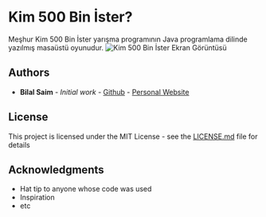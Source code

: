 # Kim 500 Bin İster?

Meşhur Kim 500 Bin İster yarışma programının Java programlama dilinde yazılmış masaüstü oyunudur.
![Kim 500 Bin İster Ekran Görüntüsü](https://bilalsaim.com/500m.png)

## Authors

* **Bilal Saim** - *Initial work* - [Github](https://github.com/bilalsaim) - [Personal Website](https://github.com/your/project/contributors)

## License

This project is licensed under the MIT License - see the [LICENSE.md](LICENSE.md) file for details

## Acknowledgments

* Hat tip to anyone whose code was used
* Inspiration
* etc
